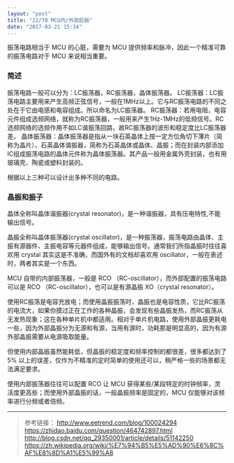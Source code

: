 ```yaml
---
layout: "post"
title: "22/70 MCU内/外部启振"
date: "2017-03-21 15:34"
---
```


振荡电路相当于 MCU 的心脏，需要为 MCU 提供频率和脉冲，因此一个精准可靠的振荡电路对于 MCU 来说相当重要。

### 简述

振荡电路一般可以分为：LC振荡器，RC振荡器，晶体振荡器。
LC振荡器：LC振荡电路主要用来产生高频正弦信号，一般在1MHz以上。它与RC振荡电路的不同之处在于它由电感和电容组成。所以命名为LC振荡器。
RC振荡器：若用电阻，电容元件组成选频网络，就称为RC振荡器，一般用来产生1Hz-1MHz的低频信号。RC选频网络的选频作用不如LC谐振荡回路，故RC振荡器的波形和稳定度比LC振荡器差。
晶体振荡器：晶体振荡器是指从一块石英晶体上按一定方位角切下薄片（简称为晶片），石英晶体谐振器，简称为石英晶体或晶体、晶振；而在封装内部添加IC组成振荡电路的晶体元件称为晶体振荡器。其产品一般用金属外壳封装，也有用玻璃壳、陶瓷或塑料封装的。

根据以上三种可以设计出多种不同的电路。

### 晶振和振子

晶体全称叫晶体谐振器(crystal resonator)，是一种谐振器，具有压电特性,不能输出信号。

晶振全称叫晶体振荡器(crystal oscillator)，是一种振荡器，振荡电路由晶体、主振有源器件、主振电容等元器件组成，能够输出信号。通常我们所指晶振时往往喜欢用 crystal 其实这是不准确，而国外有的文档却喜欢用 oscillator，一般在表述时，两者其实是一个东西。

MCU 自带的内部振荡器，一般是 RCO （RC-oscillator），而外部配置的振荡电路可以是 RCO （RC-oscillator），也可以是有源晶振 XO（crystal resonator）。

使用RC振荡是电容充放电；而使用晶振振荡时，晶振也是电容性质，它比RC振荡的电流大，如果你摸过正在工作的各种晶振，会发现有些晶振发热，而RC振荡从无发热现象；这在各种单片机中都适用。相对于单片机电路，使用外部晶振更耗电一些，因为外部晶振分为无源和有源，当用有源时，功耗那是明显高的，因为有源外部晶振需要从电源吸取能量。

但使用内部晶振虽然能耗低，但晶振的稳定度和频率控制的都很差，很多都达到了 5% 以上的误差，仅作为不精准的定时简单的使用还可以，稍严格一些的场景都无法满足要求。

使用内部振荡器往往可以配置 RCO 让 MCU 获得某些/某段特定的时钟频率，灵活度更高些；而使用外部晶振的话，一般晶振频率是固定的，MCU 仅能够对该频率进行分频或者倍频。

***
> 参考链接：
> http://www.eetrend.com/blog/100024294
> https://zhidao.baidu.com/question/464742897.html
> http://blog.csdn.net/qq_29350001/article/details/51142250
> https://zh.wikipedia.org/wiki/%E7%94%B5%E5%AD%90%E6%8C%AF%E8%8D%A1%E5%99%A8
